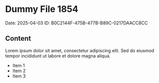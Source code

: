 # Dummy File 1854

Date: 2025-04-03
ID: B0C2144F-475B-477B-B89C-0217DAACC8CC

## Content

Lorem ipsum dolor sit amet, consectetur adipiscing elit.
Sed do eiusmod tempor incididunt ut labore et dolore magna aliqua.

* Item 1
* Item 2
* Item 3

